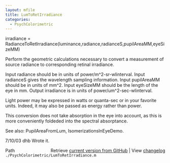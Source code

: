 ```yaml
---
layout: mfile
title: LumToRetIrradiance
categories:
  - PsychColorimetric
---
```


irradiance = RadianceToRetIrradiance\(luminance,radiance,radianceS,pupilAreaMM,eyeSizeMM\)

Perform the geometric calculations necessary to convert a measurement of source
radiance to corresponding retinal irradiance.

  Input radiance should be in units of power/m^2\-sr\-wlinterval.
  Input radianceS gives the wavelength sampling information.
  Input pupilAreaMM should be in units of mm^2.
  Input eyeSizeMM should be the length of the eye in mm.
  Output irradiance is in units of power/um^2\-sec\-wlinterval.

  Light power may be expressed in watts or quanta\-sec or in your
  favorite units.  Indeed, it may also be passed as energy rather
  than power.

This conversion does not take absorption in the eye into account,
as this is more conveniently foldeded into the spectral absorptance.

See also: PupilAreaFromLum, IsomerizationsInEyeDemo.

7/10/03  dhb  Wrote it.


<div class="code_header" style="text-align:right;">
  <span style="float:left;">Path&nbsp;&nbsp;</span> <span class="counter">Retrieve <a href=
  "https://raw.github.com/Psychtoolbox-3/Psychtoolbox-3/beta/./PsychColorimetric/LumToRetIrradiance.m">current version from GitHub</a> | View <a href=
  "https://github.com/Psychtoolbox-3/Psychtoolbox-3/commits/beta/./PsychColorimetric/LumToRetIrradiance.m">changelog</a></span>
</div>
<div class="code">
  <code>./PsychColorimetric/LumToRetIrradiance.m</code>
</div>
